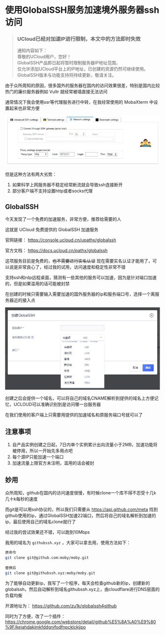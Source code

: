 # 使用GlobalSSH服务加速境外服务器ssh访问


> ### UCloud已经对加速IP进行限制，本文中的方法即时失效   
> 
> 通知内容如下：   
> 尊敬的UCloud用户，您好！   
> GlobalSSH产品即日起将暂时限制服务器IP地址范围，   
> 仅允许添加UCloud平台上的IP地址，已创建的资源仍然可继续使用。    
> GlobalSSH版本与功能支持将持续更新，敬请关注。   

由于众所周知的原因，很多国外的服务器在国内的访问效果很差，特别是国内比较热门的廉价服务器例如 Vultr 就经常被墙直接无法访问

通常情况下我会使用ssr等代理服务进行中转，在我经常使用的 MobaXterm 中设置起来也非常方便

![给连接设置代理](mobaxterm-socks-http.jpg)

但是这种方法有两大劣势：

1. 如果科学上网服务器不稳定经常断流就会导致ssh连接断开
2. 部分客户端不支持设置http或者socks代理

## GlobalSSH

今天发现了一个免费的加速服务，非常方便，推荐给需要的人

这就是 UCloud 免费提供的 GlobalSSH 加速服务

官网链接： https://console.ucloud.cn/upathx/globalssh

官方文档： https://docs.ucloud.cn/pathx/globalssh

这项服务目前是免费的，~~也不需要进行实名认证~~ 现在需要实名认证才能用了，可以说是非常良心了，经过我的试用，访问速度和稳定性非常不错

支持ssh和rdp远程桌面，猜测有一些其他的服务可以加速，因为是针对端口加速的，但是如果滥用的话可能被封禁

在创建的时候只需要输入需要加速的国外服务器的ip和服务端口号，选择一个离服务器近的接入点

![多个出口位置](position.jpg)

创建之后会提供一个域名，可以将自己的域名CNAME解析到提供的域名上方便记忆，UCLOUD可以准确识别到是访问哪一台服务器

在我们使用的客户端上只需要用提供的加速域名和原服务端口号就可以了

## 注意事项

1. 自产品实例创建之日起，7日内单个实例累计出向流量小于2MB，加速功能将被停用，所以一开始先多用点吧
2. 每个源IP只能加速一个端口
3. 加速流量上限官方未注明，滥用的话会被封

## 妙用

众所周知，github在国内的访问速度很慢，有时候clone一个库不得不忍受十几k几十k每秒的速度

而git是可以用ssh协议的，所以我们只需要从 https://api.github.com/meta 找到github使用的ip，通过GlobalSSH加速22端口，然后将自己的域名解析到加速的ip，最后使用自己的域名clone就行了

经过我的尝试效果还不错，可以跑到10Mbps

我用的域名为 `githubssh.xyz` ，大家可以拿去用，使用方法如下：

```bash
原命令
git clone git@github.com:moby/moby.git

替换后
git clone git@githubssh.xyz:moby/moby.git
```

为了能够自动更新ip，我写了一个程序，每天会检查github新的ip，创建新的globalssh，然后自动解析到域名githubssh.xyz上，由cloudflare进行DNS层面的负载均衡

开源地址为： https://github.com/zu1k/globalssh4github

同时为了方便，改了一个插件： https://chrome.google.com/webstore/detail/github%E5%8A%A0%E9%80%9F/kejahdakjmkfddgnifodfnpcklckjjpo

